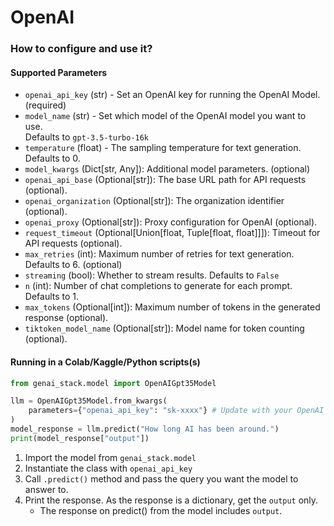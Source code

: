 # OpenAI

### How to configure and use it?

#### Supported Parameters

* `openai_api_key` (str) - Set an OpenAI key for running the OpenAI Model. (required)
* `model_name` (str) - Set which model of the OpenAI model you want to use.\
  Defaults to `gpt-3.5-turbo-16k`
* `temperature` (float) - The sampling temperature for text generation. Defaults to 0.
* `model_kwargs` (Dict\[str, Any]): Additional model parameters. (optional)
* `openai_api_base` (Optional\[str]): The base URL path for API requests (optional).
* `openai_organization` (Optional\[str]): The organization identifier (optional).
* `openai_proxy` (Optional\[str]): Proxy configuration for OpenAI (optional).
* `request_timeout` (Optional\[Union\[float, Tuple\[float, float]]]): Timeout for API requests (optional).
* `max_retries` (int): Maximum number of retries for text generation. Defaults to 6. (optional)
* `streaming` (bool): Whether to stream results. Defaults to `False`
* `n` (int): Number of chat completions to generate for each prompt. Defaults to 1.
* `max_tokens` (Optional\[int]): Maximum number of tokens in the generated response (optional).
* `tiktoken_model_name` (Optional\[str]): Model name for token counting (optional).

#### Running in a Colab/Kaggle/Python scripts(s)

```python
from genai_stack.model import OpenAIGpt35Model

llm = OpenAIGpt35Model.from_kwargs(
    parameters={"openai_api_key": "sk-xxxx"} # Update with your OpenAI Key
) 
model_response = llm.predict("How long AI has been around.")
print(model_response["output"])
```

1. Import the model from `genai_stack.model`
2. Instantiate the class with `openai_api_key`
3. Call `.predict()` method and pass the query you want the model to answer to.
4. Print the response. As the response is a dictionary, get the `output` only.
   * The response on predict() from the model includes `output`.
